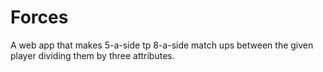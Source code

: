 # Forces

A web app that makes 5-a-side tp 8-a-side match ups between the given player dividing them by three attributes.
